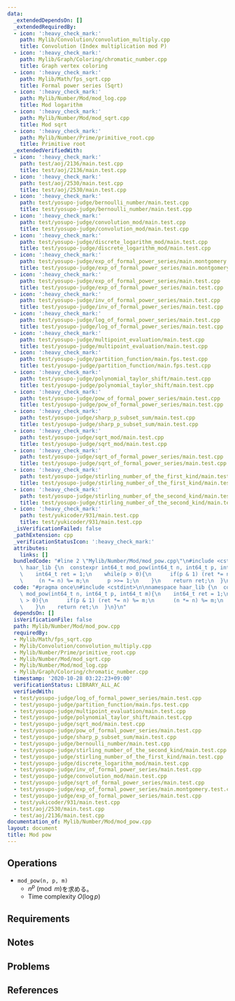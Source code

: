 ```yaml
---
data:
  _extendedDependsOn: []
  _extendedRequiredBy:
  - icon: ':heavy_check_mark:'
    path: Mylib/Convolution/convolution_multiply.cpp
    title: Convolution (Index multiplication mod P)
  - icon: ':heavy_check_mark:'
    path: Mylib/Graph/Coloring/chromatic_number.cpp
    title: Graph vertex coloring
  - icon: ':heavy_check_mark:'
    path: Mylib/Math/fps_sqrt.cpp
    title: Formal power series (Sqrt)
  - icon: ':heavy_check_mark:'
    path: Mylib/Number/Mod/mod_log.cpp
    title: Mod logarithm
  - icon: ':heavy_check_mark:'
    path: Mylib/Number/Mod/mod_sqrt.cpp
    title: Mod sqrt
  - icon: ':heavy_check_mark:'
    path: Mylib/Number/Prime/primitive_root.cpp
    title: Primitive root
  _extendedVerifiedWith:
  - icon: ':heavy_check_mark:'
    path: test/aoj/2136/main.test.cpp
    title: test/aoj/2136/main.test.cpp
  - icon: ':heavy_check_mark:'
    path: test/aoj/2530/main.test.cpp
    title: test/aoj/2530/main.test.cpp
  - icon: ':heavy_check_mark:'
    path: test/yosupo-judge/bernoulli_number/main.test.cpp
    title: test/yosupo-judge/bernoulli_number/main.test.cpp
  - icon: ':heavy_check_mark:'
    path: test/yosupo-judge/convolution_mod/main.test.cpp
    title: test/yosupo-judge/convolution_mod/main.test.cpp
  - icon: ':heavy_check_mark:'
    path: test/yosupo-judge/discrete_logarithm_mod/main.test.cpp
    title: test/yosupo-judge/discrete_logarithm_mod/main.test.cpp
  - icon: ':heavy_check_mark:'
    path: test/yosupo-judge/exp_of_formal_power_series/main.montgomery.test.cpp
    title: test/yosupo-judge/exp_of_formal_power_series/main.montgomery.test.cpp
  - icon: ':heavy_check_mark:'
    path: test/yosupo-judge/exp_of_formal_power_series/main.test.cpp
    title: test/yosupo-judge/exp_of_formal_power_series/main.test.cpp
  - icon: ':heavy_check_mark:'
    path: test/yosupo-judge/inv_of_formal_power_series/main.test.cpp
    title: test/yosupo-judge/inv_of_formal_power_series/main.test.cpp
  - icon: ':heavy_check_mark:'
    path: test/yosupo-judge/log_of_formal_power_series/main.test.cpp
    title: test/yosupo-judge/log_of_formal_power_series/main.test.cpp
  - icon: ':heavy_check_mark:'
    path: test/yosupo-judge/multipoint_evaluation/main.test.cpp
    title: test/yosupo-judge/multipoint_evaluation/main.test.cpp
  - icon: ':heavy_check_mark:'
    path: test/yosupo-judge/partition_function/main.fps.test.cpp
    title: test/yosupo-judge/partition_function/main.fps.test.cpp
  - icon: ':heavy_check_mark:'
    path: test/yosupo-judge/polynomial_taylor_shift/main.test.cpp
    title: test/yosupo-judge/polynomial_taylor_shift/main.test.cpp
  - icon: ':heavy_check_mark:'
    path: test/yosupo-judge/pow_of_formal_power_series/main.test.cpp
    title: test/yosupo-judge/pow_of_formal_power_series/main.test.cpp
  - icon: ':heavy_check_mark:'
    path: test/yosupo-judge/sharp_p_subset_sum/main.test.cpp
    title: test/yosupo-judge/sharp_p_subset_sum/main.test.cpp
  - icon: ':heavy_check_mark:'
    path: test/yosupo-judge/sqrt_mod/main.test.cpp
    title: test/yosupo-judge/sqrt_mod/main.test.cpp
  - icon: ':heavy_check_mark:'
    path: test/yosupo-judge/sqrt_of_formal_power_series/main.test.cpp
    title: test/yosupo-judge/sqrt_of_formal_power_series/main.test.cpp
  - icon: ':heavy_check_mark:'
    path: test/yosupo-judge/stirling_number_of_the_first_kind/main.test.cpp
    title: test/yosupo-judge/stirling_number_of_the_first_kind/main.test.cpp
  - icon: ':heavy_check_mark:'
    path: test/yosupo-judge/stirling_number_of_the_second_kind/main.test.cpp
    title: test/yosupo-judge/stirling_number_of_the_second_kind/main.test.cpp
  - icon: ':heavy_check_mark:'
    path: test/yukicoder/931/main.test.cpp
    title: test/yukicoder/931/main.test.cpp
  _isVerificationFailed: false
  _pathExtension: cpp
  _verificationStatusIcon: ':heavy_check_mark:'
  attributes:
    links: []
  bundledCode: "#line 2 \"Mylib/Number/Mod/mod_pow.cpp\"\n#include <cstdint>\n\nnamespace\
    \ haar_lib {\n  constexpr int64_t mod_pow(int64_t n, int64_t p, int64_t m){\n\
    \    int64_t ret = 1;\n    while(p > 0){\n      if(p & 1) (ret *= n) %= m;\n \
    \     (n *= n) %= m;\n      p >>= 1;\n    }\n    return ret;\n  }\n}\n"
  code: "#pragma once\n#include <cstdint>\n\nnamespace haar_lib {\n  constexpr int64_t\
    \ mod_pow(int64_t n, int64_t p, int64_t m){\n    int64_t ret = 1;\n    while(p\
    \ > 0){\n      if(p & 1) (ret *= n) %= m;\n      (n *= n) %= m;\n      p >>= 1;\n\
    \    }\n    return ret;\n  }\n}\n"
  dependsOn: []
  isVerificationFile: false
  path: Mylib/Number/Mod/mod_pow.cpp
  requiredBy:
  - Mylib/Math/fps_sqrt.cpp
  - Mylib/Convolution/convolution_multiply.cpp
  - Mylib/Number/Prime/primitive_root.cpp
  - Mylib/Number/Mod/mod_sqrt.cpp
  - Mylib/Number/Mod/mod_log.cpp
  - Mylib/Graph/Coloring/chromatic_number.cpp
  timestamp: '2020-10-28 03:22:23+09:00'
  verificationStatus: LIBRARY_ALL_AC
  verifiedWith:
  - test/yosupo-judge/log_of_formal_power_series/main.test.cpp
  - test/yosupo-judge/partition_function/main.fps.test.cpp
  - test/yosupo-judge/multipoint_evaluation/main.test.cpp
  - test/yosupo-judge/polynomial_taylor_shift/main.test.cpp
  - test/yosupo-judge/sqrt_mod/main.test.cpp
  - test/yosupo-judge/pow_of_formal_power_series/main.test.cpp
  - test/yosupo-judge/sharp_p_subset_sum/main.test.cpp
  - test/yosupo-judge/bernoulli_number/main.test.cpp
  - test/yosupo-judge/stirling_number_of_the_second_kind/main.test.cpp
  - test/yosupo-judge/stirling_number_of_the_first_kind/main.test.cpp
  - test/yosupo-judge/discrete_logarithm_mod/main.test.cpp
  - test/yosupo-judge/inv_of_formal_power_series/main.test.cpp
  - test/yosupo-judge/convolution_mod/main.test.cpp
  - test/yosupo-judge/sqrt_of_formal_power_series/main.test.cpp
  - test/yosupo-judge/exp_of_formal_power_series/main.montgomery.test.cpp
  - test/yosupo-judge/exp_of_formal_power_series/main.test.cpp
  - test/yukicoder/931/main.test.cpp
  - test/aoj/2530/main.test.cpp
  - test/aoj/2136/main.test.cpp
documentation_of: Mylib/Number/Mod/mod_pow.cpp
layout: document
title: Mod pow
---
```


## Operations

- `mod_pow(n, p, m)`
	- $n ^ p \pmod m$を求める。
	- Time complexity $O(\log p)$

## Requirements

## Notes

## Problems

## References

